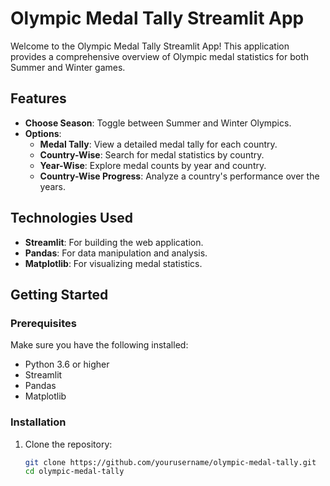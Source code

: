 # Olympic Medal Tally Streamlit App

Welcome to the Olympic Medal Tally Streamlit App! This application provides a comprehensive overview of Olympic medal statistics for both Summer and Winter games.

## Features

- **Choose Season**: Toggle between Summer and Winter Olympics.
- **Options**:
  - **Medal Tally**: View a detailed medal tally for each country.
  - **Country-Wise**: Search for medal statistics by country.
  - **Year-Wise**: Explore medal counts by year and country.
  - **Country-Wise Progress**: Analyze a country's performance over the years.

## Technologies Used

- **Streamlit**: For building the web application.
- **Pandas**: For data manipulation and analysis.
- **Matplotlib**: For visualizing medal statistics.

## Getting Started

### Prerequisites

Make sure you have the following installed:

- Python 3.6 or higher
- Streamlit
- Pandas
- Matplotlib

### Installation

1. Clone the repository:
   ```bash
   git clone https://github.com/yourusername/olympic-medal-tally.git
   cd olympic-medal-tally
